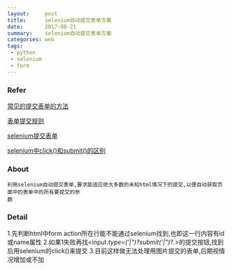 ```yaml
---
layout:     post
title:      selenium自动提交表单方案
date:       2017-08-21
summary:    selenium自动提交表单方案
categories: web
tags:
 - python
 - selenium
 - form
---
```


### Refer

<a href="http://blog.csdn.net/wang02011/article/details/6299517">常见的提交表单的方法</a>

<a href="http://www.cnblogs.com/manors/archive/2010/03/11/1683727.html">表单提交规则</a>
    
<a href="https://stackoverflow.com/questions/32779563/how-can-i-click-submit-button">selenium提交表单</a>

<a href="https://stackoverflow.com/questions/17530104/selenium-webdriver-submit-vs-click">selenium中click()和submit()的区别</a>

### About

    利用selenium自动提交表单,要求能适应绝大多数的未知html情况下的提交,以便自动获取页面中的表单中的所有要提交的参
    数

### Detail

1.先判断html中form action所在行能不能通过selenium找到,也即这一行内容有id或name属性
2.如果1失败再找<input.*type=('|")?submit('|")?.*>的提交按钮,找到后用selenium的click()来提交
3.目前这样做无法处理用图片提交的表单,后期视情况增加或不加
